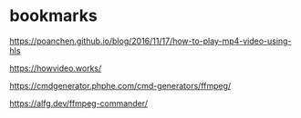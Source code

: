 # bookmarks

https://poanchen.github.io/blog/2016/11/17/how-to-play-mp4-video-using-hls

https://howvideo.works/


https://cmdgenerator.phphe.com/cmd-generators/ffmpeg/

https://alfg.dev/ffmpeg-commander/
